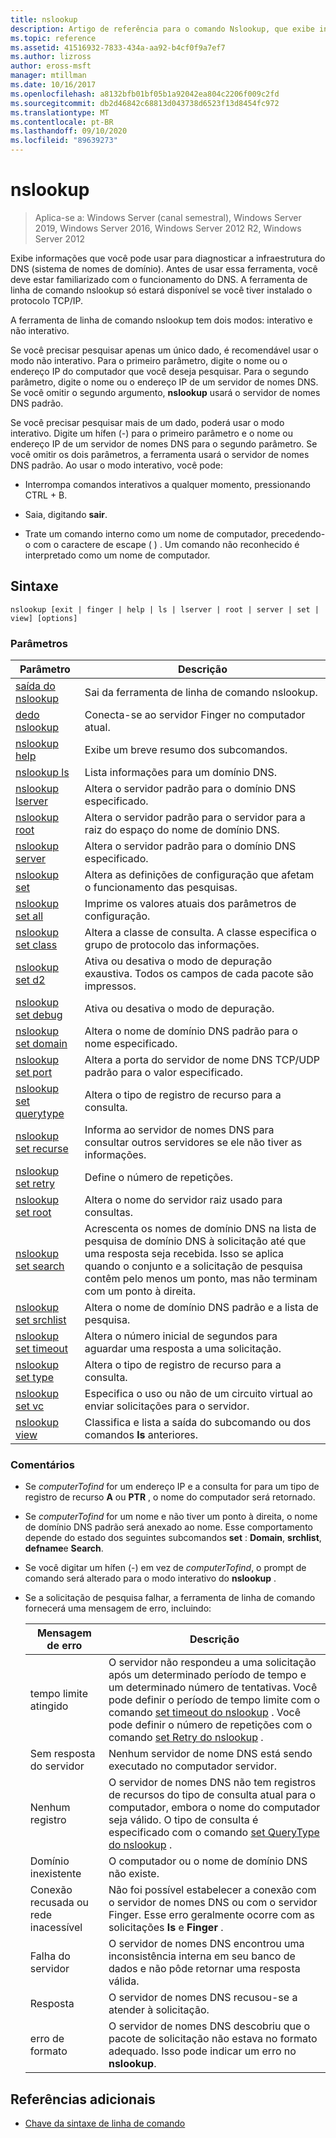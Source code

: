 ```yaml
---
title: nslookup
description: Artigo de referência para o comando Nslookup, que exibe informações que você pode usar para diagnosticar a infraestrutura de DNS (sistema de nomes de domínio).
ms.topic: reference
ms.assetid: 41516932-7833-434a-aa92-b4cf0f9a7ef7
ms.author: lizross
author: eross-msft
manager: mtillman
ms.date: 10/16/2017
ms.openlocfilehash: a8132bfb01bf05b1a92042ea804c2206f009c2fd
ms.sourcegitcommit: db2d46842c68813d043738d6523f13d8454fc972
ms.translationtype: MT
ms.contentlocale: pt-BR
ms.lasthandoff: 09/10/2020
ms.locfileid: "89639273"
---
```

# <a name="nslookup"></a>nslookup

> Aplica-se a: Windows Server (canal semestral), Windows Server 2019, Windows Server 2016, Windows Server 2012 R2, Windows Server 2012

Exibe informações que você pode usar para diagnosticar a infraestrutura do DNS (sistema de nomes de domínio). Antes de usar essa ferramenta, você deve estar familiarizado com o funcionamento do DNS. A ferramenta de linha de comando nslookup só estará disponível se você tiver instalado o protocolo TCP/IP.

A ferramenta de linha de comando nslookup tem dois modos: interativo e não interativo.

Se você precisar pesquisar apenas um único dado, é recomendável usar o modo não interativo. Para o primeiro parâmetro, digite o nome ou o endereço IP do computador que você deseja pesquisar. Para o segundo parâmetro, digite o nome ou o endereço IP de um servidor de nomes DNS. Se você omitir o segundo argumento, **nslookup** usará o servidor de nomes DNS padrão.

Se você precisar pesquisar mais de um dado, poderá usar o modo interativo. Digite um hífen (-) para o primeiro parâmetro e o nome ou endereço IP de um servidor de nomes DNS para o segundo parâmetro. Se você omitir os dois parâmetros, a ferramenta usará o servidor de nomes DNS padrão. Ao usar o modo interativo, você pode:

- Interrompa comandos interativos a qualquer momento, pressionando CTRL + B.

- Saia, digitando **sair**.

- Trate um comando interno como um nome de computador, precedendo-o com o caractere de escape ( \) . Um comando não reconhecido é interpretado como um nome de computador.

## <a name="syntax"></a>Sintaxe

```
nslookup [exit | finger | help | ls | lserver | root | server | set | view] [options]
```

### <a name="parameters"></a>Parâmetros

| Parâmetro | Descrição |
| --------- | ----------- |
| [saída do nslookup](nslookup-exit-command.md) | Sai da ferramenta de linha de comando nslookup. |
| [dedo nslookup](nslookup-finger-command.md) | Conecta-se ao servidor Finger no computador atual. |
| [nslookup help](nslookup-help.md) | Exibe um breve resumo dos subcomandos. |
| [nslookup ls](nslookup-ls.md) | Lista informações para um domínio DNS. |
| [nslookup lserver](nslookup-lserver.md) | Altera o servidor padrão para o domínio DNS especificado. |
| [nslookup root](nslookup-root.md) | Altera o servidor padrão para o servidor para a raiz do espaço do nome de domínio DNS. |
| [nslookup server](nslookup-server.md) | Altera o servidor padrão para o domínio DNS especificado. |
| [nslookup set](nslookup-set.md) | Altera as definições de configuração que afetam o funcionamento das pesquisas. |
| [nslookup set all](nslookup-set-all.md) | Imprime os valores atuais dos parâmetros de configuração. |
| [nslookup set class](nslookup-set-class.md) | Altera a classe de consulta. A classe especifica o grupo de protocolo das informações. |
| [nslookup set d2](nslookup-set-d2.md) | Ativa ou desativa o modo de depuração exaustiva. Todos os campos de cada pacote são impressos. |
| [nslookup set debug](nslookup-set-debug.md) | Ativa ou desativa o modo de depuração. |
| [nslookup set domain](nslookup-set-domain.md) | Altera o nome de domínio DNS padrão para o nome especificado. |
| [nslookup set port](nslookup-set-port.md) | Altera a porta do servidor de nome DNS TCP/UDP padrão para o valor especificado. |
| [nslookup set querytype](nslookup-set-querytype.md) | Altera o tipo de registro de recurso para a consulta. |
| [nslookup set recurse](nslookup-set-recurse.md) | Informa ao servidor de nomes DNS para consultar outros servidores se ele não tiver as informações. |
| [nslookup set retry](nslookup-set-retry.md) | Define o número de repetições. |
| [nslookup set root](nslookup-set-root.md) | Altera o nome do servidor raiz usado para consultas. |
| [nslookup set search](nslookup-set-search.md) | Acrescenta os nomes de domínio DNS na lista de pesquisa de domínio DNS à solicitação até que uma resposta seja recebida. Isso se aplica quando o conjunto e a solicitação de pesquisa contêm pelo menos um ponto, mas não terminam com um ponto à direita. |
| [nslookup set srchlist](nslookup-set-srchlist.md) | Altera o nome de domínio DNS padrão e a lista de pesquisa. |
| [nslookup set timeout](nslookup-set-timeout.md) | Altera o número inicial de segundos para aguardar uma resposta a uma solicitação. |
| [nslookup set type](nslookup-set-type.md) | Altera o tipo de registro de recurso para a consulta. |
| [nslookup set vc](nslookup-set-vc.md) | Especifica o uso ou não de um circuito virtual ao enviar solicitações para o servidor. |
| [nslookup view](nslookup-view.md) | Classifica e lista a saída do subcomando ou dos comandos **ls** anteriores. |

### <a name="remarks"></a>Comentários

- Se *computerTofind* for um endereço IP e a consulta for para um tipo de registro de recurso **A** ou **PTR** , o nome do computador será retornado.

- Se *computerTofind* for um nome e não tiver um ponto à direita, o nome de domínio DNS padrão será anexado ao nome. Esse comportamento depende do estado dos seguintes subcomandos **set** : **Domain**, **srchlist**, **defname**e **Search**.

- Se você digitar um hífen (-) em vez de *computerTofind*, o prompt de comando será alterado para o modo interativo do **nslookup** .

- Se a solicitação de pesquisa falhar, a ferramenta de linha de comando fornecerá uma mensagem de erro, incluindo:

  | Mensagem de erro | Descrição |
  | ------------- | ----------- |
  | tempo limite atingido |O servidor não respondeu a uma solicitação após um determinado período de tempo e um determinado número de tentativas. Você pode definir o período de tempo limite com o comando [set timeout do nslookup](nslookup-set-timeout.md) . Você pode definir o número de repetições com o comando [set Retry do nslookup](nslookup-set-retry.md) . |
  | Sem resposta do servidor | Nenhum servidor de nome DNS está sendo executado no computador servidor. |
  | Nenhum registro | O servidor de nomes DNS não tem registros de recursos do tipo de consulta atual para o computador, embora o nome do computador seja válido. O tipo de consulta é especificado com o comando [set QueryType do nslookup](nslookup-set-querytype.md) . |
  | Domínio inexistente | O computador ou o nome de domínio DNS não existe. |
  | Conexão recusada ou rede inacessível | Não foi possível estabelecer a conexão com o servidor de nomes DNS ou com o servidor Finger. Esse erro geralmente ocorre com as solicitações **ls** e **Finger** . |
  | Falha do servidor | O servidor de nomes DNS encontrou uma inconsistência interna em seu banco de dados e não pôde retornar uma resposta válida. |
  | Resposta | O servidor de nomes DNS recusou-se a atender à solicitação. |
  | erro de formato | O servidor de nomes DNS descobriu que o pacote de solicitação não estava no formato adequado. Isso pode indicar um erro no **nslookup**. |

## <a name="additional-references"></a>Referências adicionais

- [Chave da sintaxe de linha de comando](command-line-syntax-key.md)
